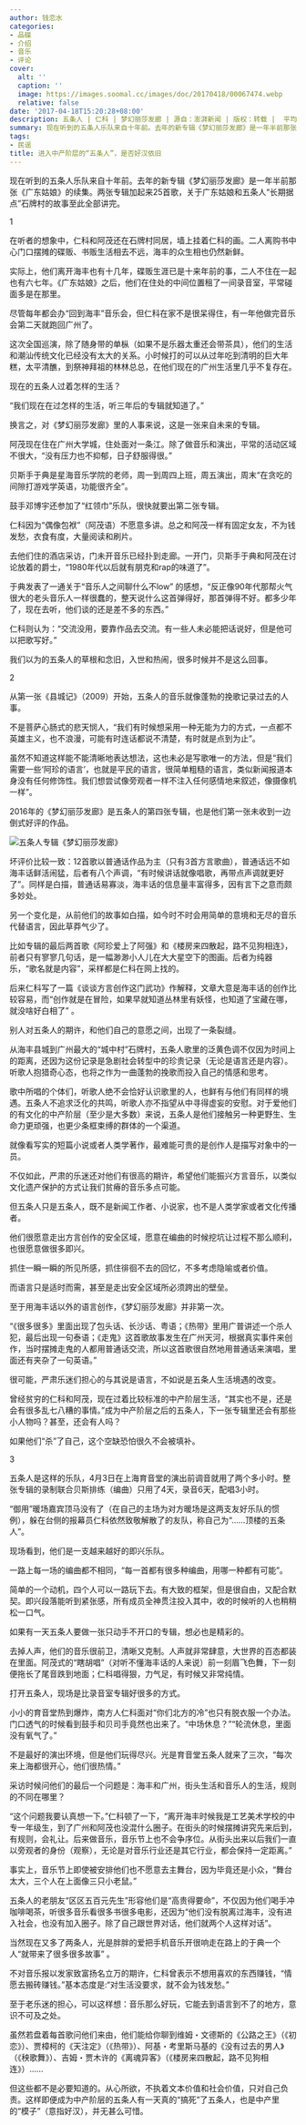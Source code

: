 ```yaml
---
author: 钱恋水
categories:
- 品碟
- 介绍
- 音乐
- 评论
cover:
  alt: ''
  caption: ''
  image: https://images.soomal.cc/images/doc/20170418/00067474.webp
  relative: false
date: '2017-04-18T15:20:28+08:00'
description: 五条人 | 仁科 | 梦幻丽莎发廊 | 源自：澎湃新闻 | 版权：转载 |  平均/总评分：07.75/31
summary: 现在听到的五条人乐队来自十年前。去年的新专辑《梦幻丽莎发廊》是一年半前那张《广东姑娘》的续集。两张专辑加起来25首歌，关于广东姑娘和五条人“长期据点”石牌村的故事至此全部讲完……
tags:
- 民谣
title: 进入中产阶层的“五条人”，是否好汉依旧
---
```


现在听到的五条人乐队来自十年前。去年的新专辑《梦幻丽莎发廊》是一年半前那张《广东姑娘》的续集。两张专辑加起来25首歌，关于广东姑娘和五条人“长期据点”石牌村的故事至此全部讲完。

1

在听者的想象中，仁科和阿茂还在石牌村同居，墙上挂着仁科的画。二人离购书中心门口摆摊的碟贩、书贩生活相去不远，海丰的众生相也仍然新鲜。

实际上，他们离开海丰也有十几年，碟贩生涯已是十来年前的事，二人不住在一起也有六七年。《广东姑娘》之后，他们在住处的中间位置租了一间录音室，平常碰面多是在那里。

尽管每年都会办“回到海丰”音乐会，但仁科在家不是很呆得住，有一年他做完音乐会第二天就跑回广州了。

这次全国巡演，除了随身带的单枞（如果不是乐器太重还会带茶具），他们的生活和潮汕传统文化已经没有太大的关系。小时候打的可以从过年吃到清明的巨大年糕，太平清醮，到祭神拜祖的林林总总，在他们现在的广州生活里几乎不复存在。

现在的五条人过着怎样的生活？

“我们现在在过怎样的生活，听三年后的专辑就知道了。”

换言之，对《梦幻丽莎发廊》里的人事来说，这是一张来自未来的专辑。

阿茂现在住在广州大学城，住处面对一条江。除了做音乐和演出，平常的活动区域不很大，“没有压力也不抑郁，日子舒服得很。”

贝斯手于典是星海音乐学院的老师，周一到周四上班，周五演出，周末“在贪吃的间隙打游戏学英语，功能很齐全”。

鼓手邓博宇还参加了“红领巾”乐队，很快就要出第二张专辑。

仁科因为“偶像包袱”（阿茂语）不愿意多讲。总之和阿茂一样有固定女友，不为钱发愁，衣食有度，大量阅读和刷片。

去他们住的酒店采访，门未开音乐已经扑到走廊。一开门，贝斯手于典和阿茂在讨论放着的爵士，“1980年代以后就有朋克和rap的味道了”。

于典发表了一通关于“音乐人之间聊什么不low” 的感想，“反正像90年代那帮火气很大的老头音乐人一样很蠢的，整天说什么这首弹得好，那首弹得不好。都多少年了，现在去听，他们谈的还是差不多的东西。”

仁科则认为：“交流没用，要靠作品去交流。有一些人未必能把话说好，但是他可以把歌写好。”

我们以为的五条人的草根和念旧，入世和热闹，很多时候并不是这么回事。

2

从第一张《县城记》（2009）开始，五条人的音乐就像蓬勃的挽歌记录过去的人事。

不是菩萨心肠式的悲天悯人，“我们有时候想采用一种无能为力的方式，一点都不英雄主义，也不浪漫，可能有时连话都说不清楚，有时就是点到为止”。

虽然不知道这样能不能清晰地表达想法，这也未必是写歌唯一的方法，但是“我们需要一些‘阿珍的语言’，也就是平民的语言，很简单粗糙的语言，类似新闻报道本身没有任何修饰性。我们想尝试像旁观者一样不注入任何感情地来叙述，像摄像机一样”。

2016年的《梦幻丽莎发廊》是五条人的第四张专辑，也是他们第一张未收到一边倒式好评的作品。

![五条人专辑《梦幻丽莎发廊》](https://images.soomal.cc/images/doc/20170418/00067474.webp)







坏评价比较一致：12首歌以普通话作品为主（只有3首方言歌曲），普通话远不如海丰话鲜活闹猛，后者有八个声调，“有时候讲话就像唱歌，再带点声调就更好了”。同样是白描，普通话易寡淡，海丰话的信息量丰富得多，因有言下之意而颇多妙处。

另一个变化是，从前他们的故事如白描，如今时不时会用简单的意境和无尽的音乐代替语言，因此草莽气少了。

比如专辑的最后两首歌《阿珍爱上了阿强》和《楼房来四散起，路不见狗相连》，前者只有寥寥几句话，是一幅渺渺小人儿在大大星空下的图画。后者为纯器乐，“歌名就是内容”，采样都是仁科在网上找的。

后来仁科写了一篇《谈谈方言创作这门武功》作解释，文章大意是海丰话的创作比较容易，而“创作就是在冒险，如果早就知道丛林里有妖怪，也知道了宝藏在哪，就没啥好白相了” 。

别人对五条人的期许，和他们自己的意愿之间，出现了一条裂缝。

从海丰县城到广州最大的“城中村”石牌村，五条人歌里的泛黄色调不仅因为时间上的距离，还因为这份记录是急剧社会转型中的珍贵记录（无论是语言还是内容）。听歌人抱猎奇心态，也将之作为一曲蓬勃的挽歌而投入自己的情感和思考。

歌中所唱的个体们，听歌人绝不会恰好认识歌里的人，也鲜有与他们有同样的境遇。五条人不追求泛化的共鸣，听歌人亦不指望从中寻得虚妄的安慰。对于爱他们的有文化的中产阶层（至少是大多数）来说，五条人是他们接触另一种更野生、生命力更顽强，也更少条框束缚的群体的一个渠道。

就像看写实的短篇小说或者人类学著作，最难能可贵的是创作人是描写对象中的一员。

不仅如此，严肃的乐迷还对他们有很高的期许，希望他们能振兴方言音乐，以类似文化遗产保护的方式让我们贫瘠的音乐多点可能。

但五条人只是五条人，既不是新闻工作者、小说家，也不是人类学家或者文化传播者。

他们很愿意走出方言创作的安全区域，愿意在编曲的时候挖坑让过程不那么顺利，也很愿意做很多即兴。

抓住一瞬一瞬的所见所感，抓住徘徊不去的回忆，不多考虑隐喻或者价值。

而语言只是适时而需，甚至是走出安全区域所必须跨出的壁垒。

至于用海丰话以外的语言创作，《梦幻丽莎发廊》并非第一次。

“《很多很多》里面出现了包头话、长沙话、粤语；《热带》里用广普讲述一个杀人犯，最后出现一句泰语；《走鬼》这首歌故事发生在广州天河，根据真实事件来创作，当时摆摊走鬼的人都用普通话交流，所以这首歌很自然地用普通话来演唱，里面还有夹杂了一句英语。”

很可能，严肃乐迷们担心的与其说是语言，不如说是五条人生活境遇的改变。

曾经贫穷的仁科和阿茂，现在过着比较标准的中产阶层生活，“其实也不是，还是会有很多乱七八糟的事情。”成为中产阶层之后的五条人，下一张专辑里还会有那些小人物吗？甚至，还会有人吗？

如果他们“杀”了自己，这个空缺恐怕很久不会被填补。

3

五条人是这样的乐队，4月3日在上海育音堂的演出前调音就用了两个多小时。整张专辑的录制联合贝斯排练（编曲）只用了4天，录音6天，配唱3小时。

“御用”暖场嘉宾顶马没有了（在自己的主场为对方暖场是这两支友好乐队的惯例），躲在台侧的报幕员仁科依然致敬解散了的友队，称自己为“……顶楼的五条人”。

现场看到，他们是一支越来越好的即兴乐队。

一路上每一场的编曲都不相同，“每一首都有很多种编曲，用哪一种都有可能”。

简单的一个动机，四个人可以一路玩下去。有大致的框架，但是很自由，又配合默契。即兴段落能听到紧张感，所有成员全神贯注投入其中，收的时候听的人也稍稍松一口气。

如果有一天五条人要做一张只动手不开口的专辑，想必也是精彩的。

去掉人声，他们的音乐很前卫，清晰又克制。人声就非常肆意，大世界的百态都装在里面。阿茂式的“瞎胡唱”（对听不懂海丰话的人来说）前一刻眉飞色舞，下一刻便拖长了尾音跌到地面；仁科唱得狠，力气足，有时候又非常纯情。

打开五条人，现场是比录音室专辑好很多的方式。

小小的育音堂热到爆炸，南方人仁科面对“你们北方的冷”也只有脱衣服一个办法。门口透气的时候看到鼓手和贝司手竟然也出来了。“中场休息？”“轮流休息，里面没有氧气了。”

不是最好的演出环境，但是他们玩得尽兴。光是育音堂五条人就来了三次，“每次来上海都很开心，他们很热情。”

采访时候问他们的最后一个问题是：海丰和广州，街头生活和音乐人的生活，规则的不同在哪里？

“这个问题我要认真想一下。”仁科顿了一下，“离开海丰时候我是工艺美术学校的中专一年级生，到了广州和阿茂也没混什么圈子。在街头的时候摆摊讲究先来后到，有规则，会礼让。后来做音乐，音乐节上也不会争序位。从街头出来以后我们一直以旁观者的身份（观察），无论是对音乐行业还是其它行业，都会保持一定距离。”

事实上，音乐节上即使被安排他们也不愿意去主舞台，因为毕竟还是小众，“舞台太大，三个人在上面像三只小老鼠。”

五条人的老朋友“区区五百元先生”形容他们是“高贵得要命”，不仅因为他们喝手冲咖啡喝茶，听很多音乐看很多书很多电影，还因为“他们没有脱离过海丰，没有进入社会，也没有加入圈子。除了自己跟世界对话，他们就两个人这样对话”。

当然现在又多了两条人，光是胖胖的爱把手机音乐开很响走在路上的于典一个人“就带来了很多很多故事” 。

不对音乐报以发家致富扬名立万的期许，仁科曾表示不想用喜欢的东西赚钱，“情愿去搬砖赚钱。”基本态度是:“对生活没要求，就不会为钱发愁。”

至于老乐迷的担心，可以这样想：音乐那么好玩，它能去到语言到不了的地方，意识不可及之处。

虽然若盘着每首歌问他们来由，他们能给你聊到维姆・文德斯的《公路之王》（《初恋》）、贾樟柯的《天注定》（《热带》）、阿基・考里斯马基的《没有过去的男人》（《秧歌舞》）、吉姆・贾木许的《离魂异客》（《楼房来四散起，路不见狗相连》）……

但这些都不是必要知道的。从心所欲，不执着文本价值和社会价值，只对自己负责。这样即便成为中产阶层的五条人有一天真的“搞死”了五条人，也是中产里的“模子”（意指好汉），并无甚么可惜。